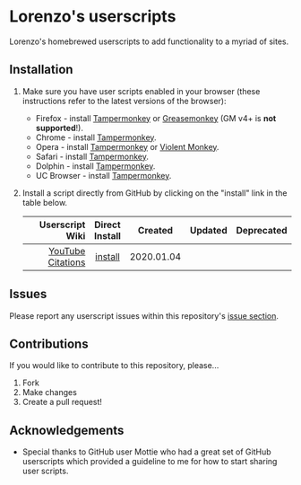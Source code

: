 # Lorenzo's userscripts 

Lorenzo's homebrewed userscripts to add functionality to a myriad of sites.

## Installation

1. Make sure you have user scripts enabled in your browser (these instructions refer to the latest versions of the browser):

	* Firefox - install [Tampermonkey](https://tampermonkey.net/?ext=dhdg&browser=firefox) or [Greasemonkey](https://addons.mozilla.org/en-US/firefox/addon/greasemonkey/) (GM v4+ is **not supported**!).
	* Chrome - install [Tampermonkey](https://tampermonkey.net/?ext=dhdg&browser=chrome).
	* Opera - install [Tampermonkey](https://tampermonkey.net/?ext=dhdg&browser=opera) or [Violent Monkey](https://addons.opera.com/en/extensions/details/violent-monkey/).
	* Safari - install [Tampermonkey](https://tampermonkey.net/?ext=dhdg&browser=safari).
	* Dolphin - install [Tampermonkey](https://tampermonkey.net/?ext=dhdg&browser=dolphin).
	* UC Browser - install [Tampermonkey](https://tampermonkey.net/?ext=dhdg&browser=ucweb).

2. Install a script directly from GitHub by clicking on the "install" link in the table below.



	| Userscript Wiki                        | Direct<br>Install | Created    | Updated    | Deprecated |
	|---------------------------------------:|:-----------------:|:----------:|:----------:|:----------:|
	| [YouTube Citations][ytc-wiki]          | [install][ytc-raw]| 2020.01.04 |  |            |

[ytc-wiki]: https://github.com/Lswank/userscripts/wiki/YouTube-Citations
[ytc-raw]: https://github.com/Lswank/userscripts/blob/master/YouTube-Citations.user.js

## Issues

Please report any userscript issues within this repository's [issue section](https://github.com/LSwank/userscripts/issues).

## Contributions

If you would like to contribute to this repository, please...

1. Fork
2. Make changes 
3. Create a pull request!

## Acknowledgements

* Special thanks to GitHub user Mottie who had a great set of GitHub userscripts which provided a guideline to me for how to start sharing user scripts.

